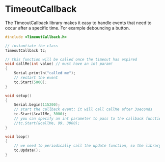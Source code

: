 # TimeoutCallback
The TimeoutCallback library makes it easy to handle events that need to occur after a specific time. For example debouncing a button.

```c
#include <TimeoutCallback.h>

// instantiate the class
TimeoutCallback tc;

// this function will be called once the timeout has expired
void callMe(int value) // must have an int param!
{
	Serial.println("called me");
	// restart the event
	tc.Start(5000);
}

void setup()
{
	Serial.begin(115200);
	// start the callback event: it will call callMe after 3seconds
	tc.Start(&callMe, 3000);
	// you can specify an int parameter to pass to the callback function
	//tc.Start(&callMe, 99, 3000);
}

void loop()
{
	// we need to periodically call the update function, so the library knows the elapsed time
	tc.Update();
}
```
